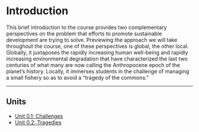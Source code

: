 #  Introduction

This brief introduction to the course provides two complementary perspectives on the problem that efforts to promote sustainable development are trying to solve.  Previewing the approach we will take throughout the course, one of these perspectives is global, the other local.  Globally, it juxtaposes the rapidly increasing human well-being and rapidly increasing environmental degradation that have characterized the last two centuries of what many are now calling the Anthropocene epoch of the planet’s history.  Locally, it immerses students in the challenge of managing a small fishery so as to avoid a “tragedy of the commons.” 

---

## Units

- [Unit 0.1: Challenges](unit-0-1-challenges.md)
- [Unit 0.2: Tragedies](unit-0-2-tragedies.md)
